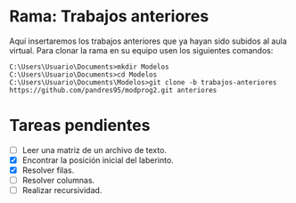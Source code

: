 Rama: Trabajos anteriores
========

Aquí insertaremos los trabajos anteriores que ya hayan sido subidos al aula virtual.
Para clonar la rama en su equipo usen los siguientes comandos:

```
C:\Users\Usuario\Documents>mkdir Modelos
C:\Users\Usuario\Documents>cd Modelos
C:\Users\Usuario\Documents\Modelos>git clone -b trabajos-anteriores https://github.com/pandres95/modprog2.git anteriores
```

Tareas pendientes
========

- [ ] Leer una matriz de un archivo de texto.
- [X] Encontrar la posición inicial del laberinto.
- [X] Resolver filas.
- [ ] Resolver columnas.
- [ ] Realizar recursividad.
